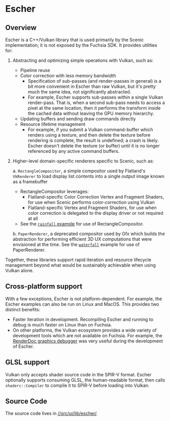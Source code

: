 # Escher

## Overview

Escher is a C++/Vulkan library that is used primarily by the Scenic implementation; it is not
exposed by the Fuchsia SDK. It provides utilities for:

1. Abstracting and optimizing simple operations with Vulkan, such as:

    - Pipeline reuse
    - Color correction with less memory bandwidth
      - Specification of sub-passes (and render-passes in general) is a bit more convenient in Escher than raw Vulkan, but it's pretty much the same idea, not significantly abstracted.
      - For example, Escher supports sub-passes within a single Vulkan render-pass. That is, when a second sub-pass needs to access a pixel at the same location, then it performs the transform inside the cached data without leaving the GPU memory hierarchy.
    - Updating buffers and sending draw commands directly
    - Resource lifetime management
      - For example, if you submit a Vulkan command-buffer which renders using a texture, and then delete the texture before rendering is complete, the result is undefined; a crash is likely. Escher doesn't delete the texture (or buffer) until it is no longer referenced by any active command buffers.

2. Higher-level domain-specific renderers specific to Scenic, such as:

    a. `RectangleCompositor`, a simple compositor used by Flatland's `VkRenderer` to load display list contents into a single output image known as a framebuffer
    - RectangleCompositor leverages:
      - Flatland-specific Color Correction Vertex and Fragment Shaders, for use when Scenic performs color-correction using Vulkan
      - Flatland-specific Vertex and Fragment Shaders, for use when color correction is delegated to the display driver or not required at all
    - See the [`rainfall` example](/src/ui/examples/escher/README.md) for use of RectangleCompositor.

    b. `PaperRenderer`, a deprecated compositor used by Gfx which builds the abstraction for performing efficient 3D UX computations that were envisioned at the time. See the [`waterfall`](/src/ui/examples/escher/README.md) example for use of PaperRenderer.

Together, these libraries support rapid iteration and resource lifecycle management beyond what would be sustainably achievable when using Vulkan alone.

## Cross-platform support

With a few exceptions, Escher is not platform-dependent. For example, the Escher examples can also
be run on Linux and MacOS. This provides two distinct benefits:

- Faster iteration in development. Recompiling Escher and running to debug is much faster on Linux than on Fuchsia.
- On other platforms, the Vulkan ecosystem provides a wide variety of development tools which are not available on Fuchsia. For example, the [RenderDoc graphics debugger](http://renderdoc.org) was very useful during the development of Escher.

## GLSL support

Vulkan only accepts shader source code in the SPIR-V format. Escher optionally supports consuming GLSL, the human-readable format, then calls `shaderc::Compiler` to compile it to SPIR-V before loading into Vulkan.

## Source Code

The source code lives in [//src/ui/lib/escher/][escher_src].

[escher_src]: /src/ui/lib/escher
